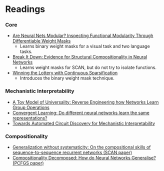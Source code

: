 # Readings

### Core
- [Are Neural Nets Modular? Inspecting Functional Modularity Through Differentiable Weight Masks](https://openreview.net/forum?id=7uVcpu-gMD)
    - Learns binary weight masks for a visual task and two language tasks.
- [Break It Down: Evidence for Structural Compositionality in Neural Networks](https://proceedings.neurips.cc/paper_files/paper/2023/hash/85069585133c4c168c865e65d72e9775-Abstract-Conference.html)
    - Learns weight masks for SCAN, but do not try to isolate functions.
- [Winning the Lottery with Continuous Sparsification](https://proceedings.neurips.cc/paper/2020/hash/83004190b1793d7aa15f8d0d49a13eba-Abstract.html)
    - Introduces the binary weight mask technique.

### Mechanistic Interpretability
- [A Toy Model of Universality: Reverse Engineering how Networks Learn Group Operations](https://proceedings.mlr.press/v202/chughtai23a.html)
- [Convergent Learning: Do different neural networks learn the same representations?](http://proceedings.mlr.press/v44/li15convergent.html)
- [Towards Automated Circuit Discovery for Mechanistic Interpretability](https://proceedings.neurips.cc/paper_files/paper/2023/hash/34e1dbe95d34d7ebaf99b9bcaeb5b2be-Abstract-Conference.html)

### Compositionality
- [Generalization without systematicity: On the compositional skills of sequence-to-sequence recurrent networks (SCAN paper)](https://proceedings.mlr.press/v80/lake18a.html)
- [Compositionality Decomposed: How do Neural Networks Generalise? (PCFGS paper)](https://www.jair.org/index.php/jair/article/view/11674)


